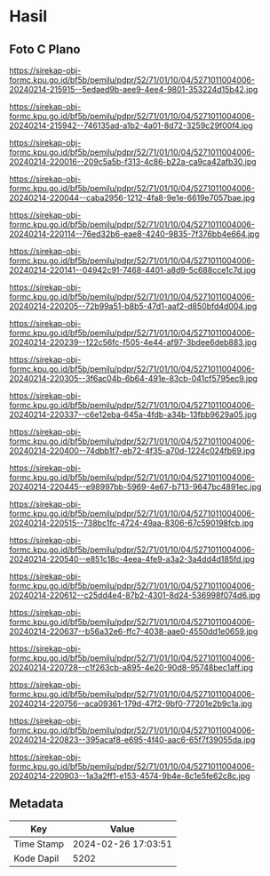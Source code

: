 # Hasil

## Foto C Plano

https://sirekap-obj-formc.kpu.go.id/bf5b/pemilu/pdpr/52/71/01/10/04/5271011004006-20240214-215915--5edaed9b-aee9-4ee4-9801-353224d15b42.jpg

https://sirekap-obj-formc.kpu.go.id/bf5b/pemilu/pdpr/52/71/01/10/04/5271011004006-20240214-215942--746135ad-a1b2-4a01-8d72-3259c29f00f4.jpg

https://sirekap-obj-formc.kpu.go.id/bf5b/pemilu/pdpr/52/71/01/10/04/5271011004006-20240214-220016--209c5a5b-f313-4c86-b22a-ca9ca42afb30.jpg

https://sirekap-obj-formc.kpu.go.id/bf5b/pemilu/pdpr/52/71/01/10/04/5271011004006-20240214-220044--caba2956-1212-4fa8-9e1e-6619e7057bae.jpg

https://sirekap-obj-formc.kpu.go.id/bf5b/pemilu/pdpr/52/71/01/10/04/5271011004006-20240214-220114--76ed32b6-eae8-4240-9835-7f376bb4e664.jpg

https://sirekap-obj-formc.kpu.go.id/bf5b/pemilu/pdpr/52/71/01/10/04/5271011004006-20240214-220141--04942c91-7468-4401-a8d9-5c688cce1c7d.jpg

https://sirekap-obj-formc.kpu.go.id/bf5b/pemilu/pdpr/52/71/01/10/04/5271011004006-20240214-220205--72b99a51-b8b5-47d1-aaf2-d850bfd4d004.jpg

https://sirekap-obj-formc.kpu.go.id/bf5b/pemilu/pdpr/52/71/01/10/04/5271011004006-20240214-220239--122c56fc-f505-4e44-af97-3bdee6deb883.jpg

https://sirekap-obj-formc.kpu.go.id/bf5b/pemilu/pdpr/52/71/01/10/04/5271011004006-20240214-220305--3f6ac04b-6b64-491e-83cb-041cf5795ec9.jpg

https://sirekap-obj-formc.kpu.go.id/bf5b/pemilu/pdpr/52/71/01/10/04/5271011004006-20240214-220337--c6e12eba-645a-4fdb-a34b-13fbb9629a05.jpg

https://sirekap-obj-formc.kpu.go.id/bf5b/pemilu/pdpr/52/71/01/10/04/5271011004006-20240214-220400--74dbb1f7-eb72-4f35-a70d-1224c024fb69.jpg

https://sirekap-obj-formc.kpu.go.id/bf5b/pemilu/pdpr/52/71/01/10/04/5271011004006-20240214-220445--e98997bb-5969-4e67-b713-9647bc4891ec.jpg

https://sirekap-obj-formc.kpu.go.id/bf5b/pemilu/pdpr/52/71/01/10/04/5271011004006-20240214-220515--738bc1fc-4724-49aa-8306-67c590198fcb.jpg

https://sirekap-obj-formc.kpu.go.id/bf5b/pemilu/pdpr/52/71/01/10/04/5271011004006-20240214-220540--e851c18c-4eea-4fe9-a3a2-3a4dd4d185fd.jpg

https://sirekap-obj-formc.kpu.go.id/bf5b/pemilu/pdpr/52/71/01/10/04/5271011004006-20240214-220612--c25dd4e4-87b2-4301-8d24-536998f074d6.jpg

https://sirekap-obj-formc.kpu.go.id/bf5b/pemilu/pdpr/52/71/01/10/04/5271011004006-20240214-220637--b56a32e6-ffc7-4038-aae0-4550dd1e0659.jpg

https://sirekap-obj-formc.kpu.go.id/bf5b/pemilu/pdpr/52/71/01/10/04/5271011004006-20240214-220728--c1f263cb-a895-4e20-90d8-95748bec1aff.jpg

https://sirekap-obj-formc.kpu.go.id/bf5b/pemilu/pdpr/52/71/01/10/04/5271011004006-20240214-220756--aca09361-179d-47f2-9bf0-77201e2b9c1a.jpg

https://sirekap-obj-formc.kpu.go.id/bf5b/pemilu/pdpr/52/71/01/10/04/5271011004006-20240214-220823--395acaf8-e695-4f40-aac6-65f7f39055da.jpg

https://sirekap-obj-formc.kpu.go.id/bf5b/pemilu/pdpr/52/71/01/10/04/5271011004006-20240214-220903--1a3a2ff1-e153-4574-9b4e-8c1e5fe62c8c.jpg


## Metadata

| Key        | Value               |
| ---------- | ------------------- |
| Time Stamp | 2024-02-26 17:03:51 |
| Kode Dapil | 5202                |



